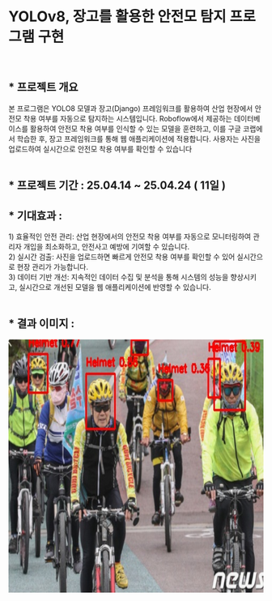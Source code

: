 <h1> YOLOv8, 장고를 활용한 안전모 탐지 프로그램 구현 </h1>
<br>
<h2>* 프로젝트 개요 </h2>
본 프로그램은 YOLO8 모델과 장고(Django) 프레임워크를 활용하여 산업 현장에서 안전모 착용 여부를 자동으로 탐지하는 시스템입니다. Roboflow에서 제공하는 데이터베이스를 활용하여 안전모 착용 여부를 인식할 수 있는 모델을 훈련하고, 이를 구글 코랩에서 학습한 후, 장고 프레임워크를 통해 웹 애플리케이션에 적용합니다. 사용자는 사진을 업로드하여 실시간으로 안전모 착용 여부를 확인할 수 있습니다
<br><br>


<h2>* 프로젝트 기간 : 25.04.14 ~ 25.04.24 ( 11일 ) </h2>
<h2>* 기대효과 : </h2>
1) 효율적인 안전 관리: 산업 현장에서의 안전모 착용 여부를 자동으로 모니터링하여 관리자 개입을 최소화하고, 안전사고 예방에 기여할 수 있습니다.<br>
2) 실시간 검출: 사진을 업로드하면 빠르게 안전모 착용 여부를 확인할 수 있어 실시간으로 현장 관리가 가능합니다.<br>
3) 데이터 기반 개선: 지속적인 데이터 수집 및 분석을 통해 시스템의 성능을 향상시키고, 실시간으로 개선된 모델을 웹 애플리케이션에 반영할 수 있습니다.<br><br>

<h2>* 결과 이미지 : </h2>


<img src="https://github.com/hjk-hjk/Hel/blob/master/yolo/detected_sample.jpg?raw=true" width=800  height=500  />
